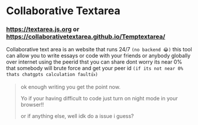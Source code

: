 # Collaborative Textarea
### https://textarea.js.org or https://collaborativetextarea.github.io/Temptextarea/

Collaborative text area is an website that runs 24/7 `(no backend 😂)` 
this tool can allow you to write essays or code with your friends or anybody globally over internet using the peerid thst you can share
dont worry its near 0% that somebody will brute force and get your peer id `(if its not near 0% thats chatgpts calculation fault👍)`

> ok enough writing you get the point now.
>
> Yo if your having difficult to code just turn on night mode in your browser!!
>
> or if anything else, well idk do a issue i guess?
